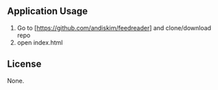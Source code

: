 ## Application Usage
1. Go to [https://github.com/andiskim/feedreader] and clone/download repo
2. open index.html

## License
None.
